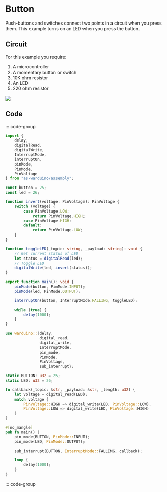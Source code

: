 # Button

Push-buttons and switches connect two points in a circuit when you press them.
This example turns on an LED when you press the button.

## Circuit

For this example you require:

1. A microcontroller
2. A momentary button or switch
3. 10K ohm resistor
4. An LED
5. 220 ohm resistor

<img src="/images/button-circuit.svg" class="circuit">

## Code

::: code-group
```ts [AS]
import {
    delay,
    digitalRead,
    digitalWrite,
    InterruptMode,
    interruptOn,
    pinMode,
    PinMode,
    PinVoltage
} from "as-warduino/assembly";

const button = 25;
const led = 26;

function invert(voltage: PinVoltage): PinVoltage {
    switch (voltage) {
        case PinVoltage.LOW:
            return PinVoltage.HIGH;
        case PinVoltage.HIGH:
        default:
            return PinVoltage.LOW;
    }
}

function toggleLED(_topic: string, _payload: string): void {
    // Get current status of LED
    let status = digitalRead(led);
    // Toggle LED
    digitalWrite(led, invert(status));
}

export function main(): void {
    pinMode(button, PinMode.INPUT);
    pinMode(led, PinMode.OUTPUT);

    interruptOn(button, InterruptMode.FALLING, toggleLED);

    while (true) {
        delay(1000);
    }
}
```

```rust [Rust]
use warduino::{delay,
               digital_read,
               digital_write,
               InterruptMode,
               pin_mode,
               PinMode,
               PinVoltage,
               sub_interrupt};

static BUTTON: u32 = 25;
static LED: u32 = 26;

fn callback(_topic: &str, _payload: &str, _length: u32) {
    let voltage = digital_read(LED);
    match voltage {
        PinVoltage::HIGH => digital_write(LED, PinVoltage::LOW),
        PinVoltage::LOW => digital_write(LED, PinVoltage::HIGH)
    }
}

#[no_mangle]
pub fn main() {
    pin_mode(BUTTON, PinMode::INPUT);
    pin_mode(LED, PinMode::OUTPUT);

    sub_interrupt(BUTTON, InterruptMode::FALLING, callback);

    loop {
        delay(1000);
    }
}
```
::: code-group

